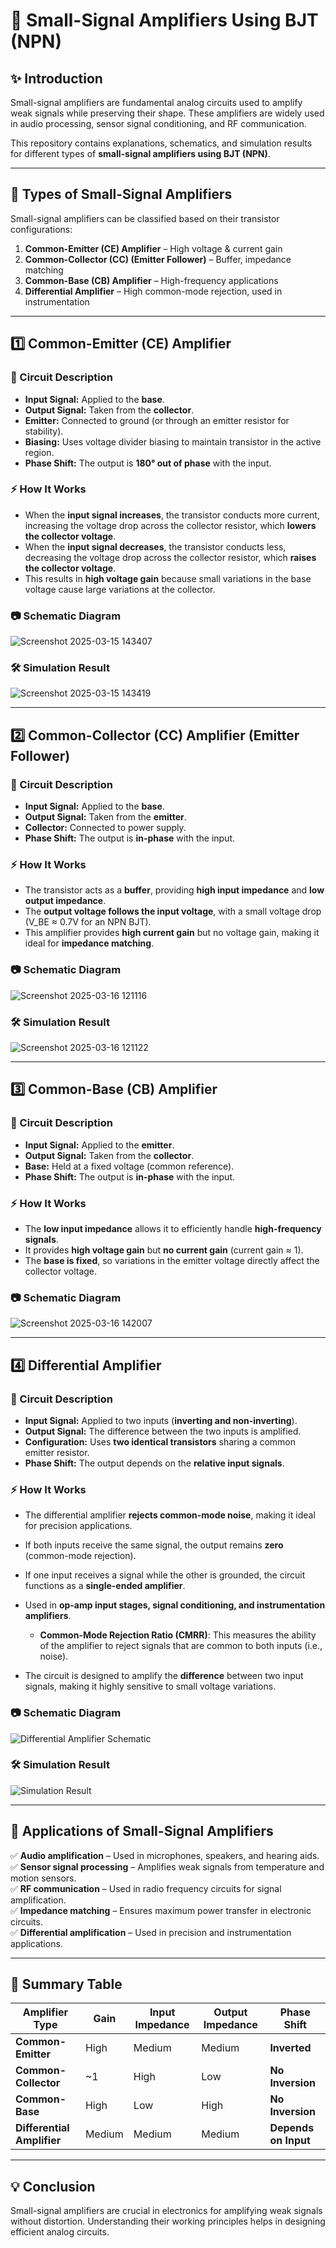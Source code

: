 # 📘 Small-Signal Amplifiers Using BJT (NPN)

## ✨ Introduction
Small-signal amplifiers are fundamental analog circuits used to amplify weak signals while preserving their shape. These amplifiers are widely used in audio processing, sensor signal conditioning, and RF communication.

This repository contains explanations, schematics, and simulation results for different types of **small-signal amplifiers using BJT (NPN)**.

---

## 🔹 Types of Small-Signal Amplifiers
Small-signal amplifiers can be classified based on their transistor configurations:

1. **Common-Emitter (CE) Amplifier** – High voltage & current gain
2. **Common-Collector (CC) (Emitter Follower)** – Buffer, impedance matching
3. **Common-Base (CB) Amplifier** – High-frequency applications
4. **Differential Amplifier** – High common-mode rejection, used in instrumentation

---

## 1️⃣ Common-Emitter (CE) Amplifier

### 📌 Circuit Description
- **Input Signal:** Applied to the **base**.
- **Output Signal:** Taken from the **collector**.
- **Emitter:** Connected to ground (or through an emitter resistor for stability).
- **Biasing:** Uses voltage divider biasing to maintain transistor in the active region.
- **Phase Shift:** The output is **180° out of phase** with the input.

### ⚡ How It Works
- When the **input signal increases**, the transistor conducts more current, increasing the voltage drop across the collector resistor, which **lowers the collector voltage**.
- When the **input signal decreases**, the transistor conducts less, decreasing the voltage drop across the collector resistor, which **raises the collector voltage**.
- This results in **high voltage gain** because small variations in the base voltage cause large variations at the collector.

### 📷 Schematic Diagram

![Screenshot 2025-03-15 143407](https://github.com/user-attachments/assets/61fda5d2-6c1b-457b-8356-c8c775785c4b)



### 🛠 Simulation Result

![Screenshot 2025-03-15 143419](https://github.com/user-attachments/assets/ac8bf116-3d9c-40be-95f8-17214f7945d5)


---

## 2️⃣ Common-Collector (CC) Amplifier (Emitter Follower)

### 📌 Circuit Description
- **Input Signal:** Applied to the **base**.
- **Output Signal:** Taken from the **emitter**.
- **Collector:** Connected to power supply.
- **Phase Shift:** The output is **in-phase** with the input.

### ⚡ How It Works
- The transistor acts as a **buffer**, providing **high input impedance** and **low output impedance**.
- The **output voltage follows the input voltage**, with a small voltage drop (V_BE ≈ 0.7V for an NPN BJT).
- This amplifier provides **high current gain** but no voltage gain, making it ideal for **impedance matching**.

### 📷 Schematic Diagram


![Screenshot 2025-03-16 121116](https://github.com/user-attachments/assets/b0867bac-7cbf-4f7a-a1bf-d6bb64dab1e1)

### 🛠 Simulation Result

![Screenshot 2025-03-16 121122](https://github.com/user-attachments/assets/33b52a02-018a-4858-b9ff-955ae874b813)


---

## 3️⃣ Common-Base (CB) Amplifier

### 📌 Circuit Description
- **Input Signal:** Applied to the **emitter**.
- **Output Signal:** Taken from the **collector**.
- **Base:** Held at a fixed voltage (common reference).
- **Phase Shift:** The output is **in-phase** with the input.

### ⚡ How It Works
- The **low input impedance** allows it to efficiently handle **high-frequency signals**.
- It provides **high voltage gain** but **no current gain** (current gain ≈ 1).
- The **base is fixed**, so variations in the emitter voltage directly affect the collector voltage.

### 📷 Schematic Diagram

![Screenshot 2025-03-16 142007](https://github.com/user-attachments/assets/16e0f350-4979-467b-9261-5b6664ab225f)


---



## 4️⃣  Differential Amplifier

### 📌 Circuit Description
- **Input Signal:** Applied to two inputs (**inverting and non-inverting**).
- **Output Signal:** The difference between the two inputs is amplified.
- **Configuration:** Uses **two identical transistors** sharing a common emitter resistor.
- **Phase Shift:** The output depends on the **relative input signals**.

### ⚡ How It Works
- The differential amplifier **rejects common-mode noise**, making it ideal for precision applications.
- If both inputs receive the same signal, the output remains **zero** (common-mode rejection).
- If one input receives a signal while the other is grounded, the circuit functions as a **single-ended amplifier**.
- Used in **op-amp input stages, signal conditioning, and instrumentation amplifiers**.
  
  - **Common-Mode Rejection Ratio (CMRR)**: This measures the ability of the amplifier to reject signals that are common to both inputs (i.e., noise).
  
- The circuit is designed to amplify the **difference** between two input signals, making it highly sensitive to small voltage variations.

### 📷 Schematic Diagram

![Differential Amplifier Schematic](./images/differential_amplifier.png)

### 🛠 Simulation Result

![Simulation Result](./images/differential_amplifier_simulation.png)

---

## 📌 Applications of Small-Signal Amplifiers
✅ **Audio amplification** – Used in microphones, speakers, and hearing aids.  
✅ **Sensor signal processing** – Amplifies weak signals from temperature and motion sensors.  
✅ **RF communication** – Used in radio frequency circuits for signal amplification.  
✅ **Impedance matching** – Ensures maximum power transfer in electronic circuits.  
✅ **Differential amplification** – Used in precision and instrumentation applications.  

---

## 📌 Summary Table
| Amplifier Type           | Gain      | Input Impedance | Output Impedance | Phase Shift        |
|--------------------------|-----------|-----------------|------------------|--------------------|
| **Common-Emitter**        | High      | Medium          | Medium           | **Inverted**       |
| **Common-Collector**      | ~1        | High            | Low              | **No Inversion**   |
| **Common-Base**           | High      | Low             | High             | **No Inversion**   |
| **Differential Amplifier**| Medium    | Medium          | Medium           | **Depends on Input**|

---

## 💡 Conclusion
Small-signal amplifiers are crucial in electronics for amplifying weak signals without distortion. Understanding their working principles helps in designing efficient analog circuits. 

